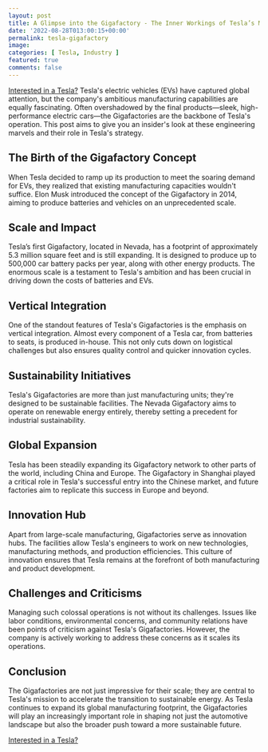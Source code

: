 ```yaml
---
layout: post
title: A Glimpse into the Gigafactory - The Inner Workings of Tesla’s Manufacturing Powerhouse
date: '2022-08-28T013:00:15+00:00'
permalink: tesla-gigafactory
image: 
categories: [ Tesla, Industry ]
featured: true
comments: false 
---
```

[Interested in a Tesla?](https://ts.la/christopher30216)
Tesla's electric vehicles (EVs) have captured global attention, but the company's ambitious manufacturing capabilities are equally fascinating. Often overshadowed by the final products—sleek, high-performance electric cars—the Gigafactories are the backbone of Tesla's operation. This post aims to give you an insider's look at these engineering marvels and their role in Tesla's strategy.

## The Birth of the Gigafactory Concept

When Tesla decided to ramp up its production to meet the soaring demand for EVs, they realized that existing manufacturing capacities wouldn't suffice. Elon Musk introduced the concept of the Gigafactory in 2014, aiming to produce batteries and vehicles on an unprecedented scale. 

## Scale and Impact

Tesla’s first Gigafactory, located in Nevada, has a footprint of approximately 5.3 million square feet and is still expanding. It is designed to produce up to 500,000 car battery packs per year, along with other energy products. The enormous scale is a testament to Tesla's ambition and has been crucial in driving down the costs of batteries and EVs.

## Vertical Integration

One of the standout features of Tesla's Gigafactories is the emphasis on vertical integration. Almost every component of a Tesla car, from batteries to seats, is produced in-house. This not only cuts down on logistical challenges but also ensures quality control and quicker innovation cycles.

## Sustainability Initiatives

Tesla's Gigafactories are more than just manufacturing units; they're designed to be sustainable facilities. The Nevada Gigafactory aims to operate on renewable energy entirely, thereby setting a precedent for industrial sustainability.

## Global Expansion

Tesla has been steadily expanding its Gigafactory network to other parts of the world, including China and Europe. The Gigafactory in Shanghai played a critical role in Tesla's successful entry into the Chinese market, and future factories aim to replicate this success in Europe and beyond.

## Innovation Hub

Apart from large-scale manufacturing, Gigafactories serve as innovation hubs. The facilities allow Tesla's engineers to work on new technologies, manufacturing methods, and production efficiencies. This culture of innovation ensures that Tesla remains at the forefront of both manufacturing and product development.

## Challenges and Criticisms

Managing such colossal operations is not without its challenges. Issues like labor conditions, environmental concerns, and community relations have been points of criticism against Tesla's Gigafactories. However, the company is actively working to address these concerns as it scales its operations.

## Conclusion

The Gigafactories are not just impressive for their scale; they are central to Tesla's mission to accelerate the transition to sustainable energy. As Tesla continues to expand its global manufacturing footprint, the Gigafactories will play an increasingly important role in shaping not just the automotive landscape but also the broader push toward a more sustainable future.




[Interested in a Tesla?](https://ts.la/christopher30216)
